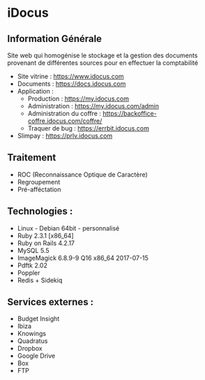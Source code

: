 # iDocus

## Information Générale
Site web qui homogénise le stockage et la gestion des documents provenant de différentes sources pour en effectuer la comptabilité

* Site vitrine : https://www.idocus.com
* Documents : https://docs.idocus.com
* Application :
  - Production : https://my.idocus.com
  - Administration : https://my.idocus.com/admin
  - Administration du coffre : https://backoffice-coffre.idocus.com/coffre/
  - Traquer de bug : https://errbit.idocus.com
* Slimpay : https://prlv.idocus.com

## Traitement
- ROC (Reconnaissance Optique de Caractère)
- Regroupement
- Pré-afféctation

## Technologies :
- Linux - Debian 64bit - personnalisé
- Ruby 2.3.1 [x86_64]
- Ruby on Rails 4.2.17
- MySQL 5.5
- ImageMagick 6.8.9-9 Q16 x86_64 2017-07-15
- Pdftk 2.02
- Poppler
- Redis + Sidekiq

## Services externes :
* Budget Insight
* Ibiza
* Knowings
* Quadratus
* Dropbox
* Google Drive
* Box
* FTP
